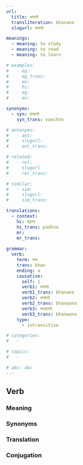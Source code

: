 ```yaml
---
url: 
  title: भणणो
  transliteration: bhanano
  slugurl: भणणो

meanings:
  - meaning: to study
  - meaning: to read
  - meaning: to learn  

# examples:
#   - eg:
#     eg_trans: 
#     en:
#     hi:
#   - eg:
#     en:

synonyms:
  - syn: वाचणो
    syn_trans: vaachno

# antonyms:
#   - ant:
#     slugurl:
#     ant_trans: 

# related:
#   - rel:
#     slugurl
#     rel_trans: 

# similar:
#   - sim: 
#     slugurl:
#     sim_trans:

translations:
  - context:
    hi: पढ़ना
    hi_trans: padhna
    mr:
    mr_trans:
    
grammar:
  verb:
    term: भण
    trans: bhan
    ending: a
    causative:
      self: 1
      verb1: भणणो
      verb1_trans: bhanano
      verb2: भणाणो
      verb2_trans: bhanaano
      verb3: भणवाणो
      verb3_trans: bhanwano
    type:
      - intransitive

# categories:
#   -

# topics:
#   -

# abc: abc   
---
```



## Verb
<!-- <fos :grammar="grammar" :url="url"></fos> -->

### Meaning
<meaning :meanings="meanings" :url="url"></meaning>

<!-- ### Examples
<eg :eg="examples" :url="url"></eg> -->

### Synonyms
<syn :syn="synonyms" :url="url"></syn>

<!-- ### Antonyms
<ant :ant="antonyms" :url="url"></ant> -->

### Translation
<translation :translation="translations" :url="url"></translation>

### Conjugation
<verb-conj :grammar="grammar" :url="url"></verb-conj>

<!-- ### Related
<related :related="related" :url="url"></related> -->

<!-- ### Similar
<similar :similar="similar" :url="url"></similar> -->